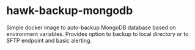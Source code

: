 # hawk-backup-mongodb

Simple docker image to auto-backup MongoDB database based on environment variables. Provides option to backup to local directory or to SFTP endpoint and basic alerting. 